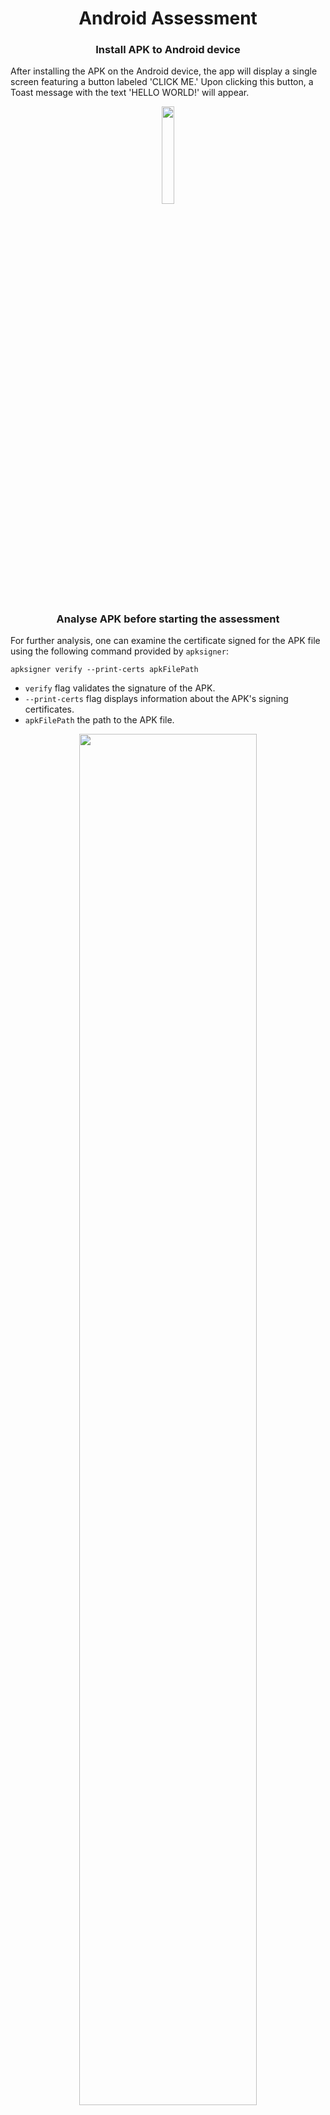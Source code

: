 <h1 align="center">Android Assessment</h1>

<h3 align="center">Install APK to Android device</h3>

After installing the APK on the Android device, the app will display a single screen featuring a button labeled 'CLICK ME.' Upon clicking this button, a Toast message with the text 'HELLO WORLD!' will appear.

<div align="center">
  <img src="./screenshots/1.png" width='20%'>
</div>

##

<h3 align="center">Analyse APK before starting the assessment</h3>

For further analysis, one can examine the certificate signed for the APK file using the following command provided by `apksigner`:

```
apksigner verify --print-certs apkFilePath
```

* `verify` flag validates the signature of the APK.
* `--print-certs` flag displays information about the APK's signing certificates.
* `apkFilePath` the path to the APK file.

<div align="center">
  <img src="./screenshots/2.png" width='75%'>
</div>

##

<h3 align="center">Decompile the HelloWorld.apk binary useing Apktool</h3>

I initiated the decompilation process by executing the following command provided by `apktool`:

```
apktool d apkFilePath
```

* `d` flag signifies 'decode'.
* `apkFilePath` the path to the APK file.

The attached screenshot depicting the result of this command in the terminal.
See screenshot 1 </p>

<div align="center">
  <img src="./screenshots/3.png" width='75%'>
</div>

##

<h3 align="center">Contents of the AndroidManifest.xml file</h3>

After reviewing the AndroidManifest.xml file, several key details about the app become apparent. For instance, the compile SDK version is indicated as 29. Additionally, it's evident that the launcher activity is MainActivity, located within the com.dns.helloworld1 package.

<div align="center">
  <img src="./screenshots/4.png" width='75%'>
</div>

##

<h3 align="center">Contents of the smali files</h3>

After examining the contents of the smali files, it's evident that they lack readability. This outcome is expected, as the primary purpose of apktool is to enhance the human readability of decoded APK results.

<div align="center">
  <img src="./screenshots/5.png" width='75%'>
</div>

##

<h3 align="center">Replacing toast message</h3>

The screenshot below is annotated with four marks to highlight key elements. Mark number 1 identifies the onClick method, while mark 2 indicates the string utilized for the toast message display. Mark 3 illustrates the correct method, `Toast.makeText("text").show()`, being employed. Finally, mark 4 denotes the end of the method. These annotations clarify that this method is indeed the one we need to modify in order to change the toast message.

<div align="center">
  <img src="./screenshots/6.png" width='75%'>
</div>

As per the requirement, I have successfully modified the message from 'HELLO WORLD!' to 'I GOT IT'.

<div align="center">
  <img src="./screenshots/7.png" width='75%'>
</div>

##

<h3 align="center">Compiling the modified APK using Apktool</h3>

To compile and build the project, we will utilize Apktool with the following command

```
apktool b projectFolderPath
```

* `b` flag signifies 'build'.
* `apkFilePath` the path to the project directory.

<div align="center">
  <img src="./screenshots/8.png" width='75%'>
</div>

##

<h3 align="center">Signing the modified APK</h3>

If attempting to install the APK file on an Android device, it will fail due to lack of signing. To resolve this, we can sign the app using a KeyStore. The following command achieves this:

```
jarsigner -keystore keyStoreFilePath -storepass keyStorePassword apkFilePath keyStoreAlias
```

* `-keystore` flag specifies the path to the KeyStore
* `-storepass` flag provides the KeyStore password
* `apkFilePath` denotes the path to the unsigned APK file
* `keyStoreAlias` represents the Key Alias used in the KeyStore

<div align="center">
  <img src="./screenshots/9.png" width='75%'>
</div>

<br>
After installing the APK file, clicking on the button labeled 'CLICK ME' will trigger the appearance of a Toast message displaying the text 'I GOT IT'.
<br>
NOTE: The modified APK, named 'modifiedApp.apk', has been included in this repository

<br> <div align="center">
  <img src="./screenshots/10.png" width='20%'>
</div>

##

<h3 align="center">Viewing Java classes for the APK</h3>

For the bonus task, we utilized <a href="https://github.com/skylot/jadx?tab=readme-ov-file">JADX Tool</a>, a tool known for its GUI, to view the Java classes within the decoded APK. Attached is the screenshot depicting the MainActivity, as requested.

<div align="center">
  <img src="./screenshots/11.png" width='75%'>
</div>
